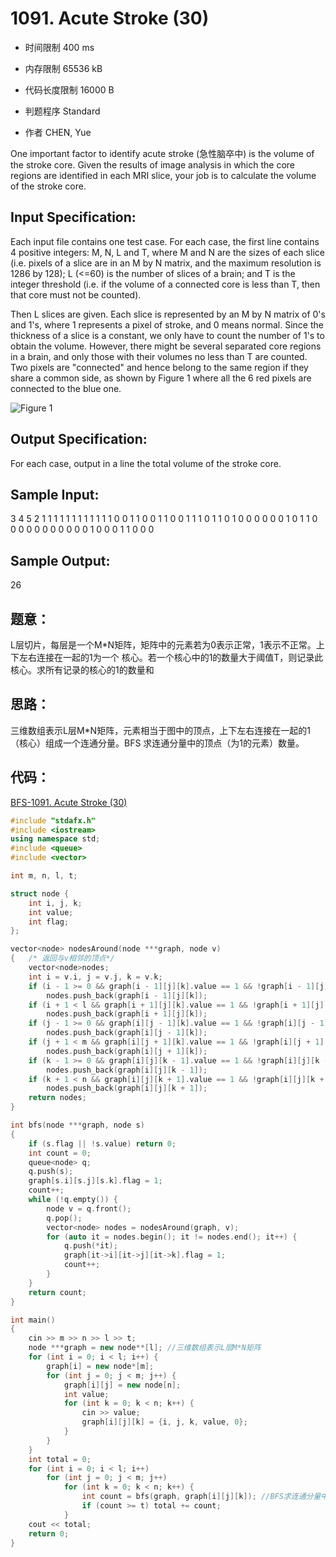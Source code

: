 ﻿# 1091. Acute Stroke (30)

* 时间限制 400 ms

* 内存限制 65536 kB

* 代码长度限制 16000 B

* 判题程序 Standard 

* 作者 CHEN, Yue


One important factor to identify acute stroke (急性脑卒中) is the volume of the stroke core. Given 
the results of image analysis in which the core regions are identified in each MRI slice, your job 
is to calculate the volume of the stroke core.



## Input Specification: 

Each input file contains one test case. For each case, the first line contains 4 positive integers: M, 
N, L and T, where M and N are the sizes of each slice (i.e. pixels of a slice are in an M by N matrix, 
and the maximum resolution is 1286 by 128); L (<=60) is the number of slices of a brain; and T is the 
integer threshold (i.e. if the volume of a connected core is less than T, then that core must not be counted).

Then L slices are given. Each slice is represented by an M by N matrix of 0's and 1's, where 1 represents 
a pixel of stroke, and 0 means normal. Since the thickness of a slice is a constant, we only have to count 
the number of 1's to obtain the volume. However, there might be several separated core regions in a brain, 
and only those with their volumes no less than T are counted. Two pixels are "connected" and hence belong 
to the same region if they share a common side, as shown by Figure 1 where all the 6 red pixels are connected 
to the blue one. 

![Figure 1](http://nos.patest.cn/g0_nf8qpnrr0f1.jpg)
				



## Output Specification: 


For each case, output in a line the total volume of the stroke core. 



## Sample Input:

3 4 5 2
1 1 1 1
1 1 1 1
1 1 1 1
0 0 1 1
0 0 1 1
0 0 1 1
1 0 1 1
0 1 0 0
0 0 0 0
1 0 1 1
0 0 0 0
0 0 0 0
0 0 0 1
0 0 0 1
1 0 0 0

## Sample Output:

26



## 题意：

L层切片，每层是一个M*N矩阵，矩阵中的元素若为0表示正常，1表示不正常。上下左右连接在一起的1为一个
核心。若一个核心中的1的数量大于阈值T，则记录此核心。求所有记录的核心的1的数量和


## 思路：

三维数组表示L层M*N矩阵，元素相当于图中的顶点，上下左右连接在一起的1（核心）组成一个连通分量。BFS
求连通分量中的顶点（为1的元素）数量。


## 代码：

[BFS-1091. Acute Stroke (30) ](https://github.com/jerrykcode/PAT-Practise/blob/master/PAT%20Advanced%20Level%20Practise/1091.%20Acute%20Stroke%20(30)/1091.%20Acute%20Stroke%20(30).cpp)

```cpp
#include "stdafx.h"
#include <iostream>
using namespace std;
#include <queue>
#include <vector>

int m, n, l, t;

struct node {
	int i, j, k;
	int value;
	int flag;
};

vector<node> nodesAround(node ***graph, node v)
{	/* 返回与v相邻的顶点*/
	vector<node>nodes;
	int i = v.i, j = v.j, k = v.k;
	if (i - 1 >= 0 && graph[i - 1][j][k].value == 1 && !graph[i - 1][j][k].flag) 
		nodes.push_back(graph[i - 1][j][k]);
	if (i + 1 < l && graph[i + 1][j][k].value == 1 && !graph[i + 1][j][k].flag)
		nodes.push_back(graph[i + 1][j][k]);
	if (j - 1 >= 0 && graph[i][j - 1][k].value == 1 && !graph[i][j - 1][k].flag)
		nodes.push_back(graph[i][j - 1][k]);
	if (j + 1 < m && graph[i][j + 1][k].value == 1 && !graph[i][j + 1][k].flag)
		nodes.push_back(graph[i][j + 1][k]);
	if (k - 1 >= 0 && graph[i][j][k - 1].value == 1 && !graph[i][j][k - 1].flag)
		nodes.push_back(graph[i][j][k - 1]);
	if (k + 1 < n && graph[i][j][k + 1].value == 1 && !graph[i][j][k + 1].flag)
		nodes.push_back(graph[i][j][k + 1]);
	return nodes;
}

int bfs(node ***graph, node s)
{
	if (s.flag || !s.value) return 0;
	int count = 0;
	queue<node> q;
	q.push(s);
	graph[s.i][s.j][s.k].flag = 1;
	count++;
	while (!q.empty()) {
		node v = q.front();
		q.pop();
		vector<node> nodes = nodesAround(graph, v);
		for (auto it = nodes.begin(); it != nodes.end(); it++) {
			q.push(*it);
			graph[it->i][it->j][it->k].flag = 1;
			count++;
		}
	}
	return count;
}

int main()
{
	cin >> m >> n >> l >> t;
	node ***graph = new node**[l]; //三维数组表示L层M*N矩阵
	for (int i = 0; i < l; i++) {
		graph[i] = new node*[m];
		for (int j = 0; j < m; j++) {
			graph[i][j] = new node[n];
			int value;
			for (int k = 0; k < n; k++) {
				cin >> value;
				graph[i][j][k] = {i, j, k, value, 0};
			}
		}
	}
	int total = 0;
	for (int i = 0; i < l; i++)
		for (int j = 0; j < m; j++)
			for (int k = 0; k < n; k++) {
				int count = bfs(graph, graph[i][j][k]); //BFS求连通分量中的元素数量
				if (count >= t) total += count;
			}
	cout << total;
    return 0;
}
```
